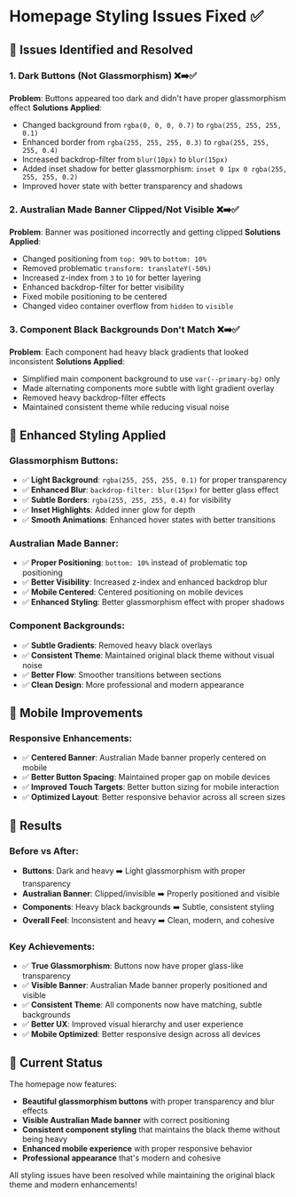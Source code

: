 # Homepage Styling Issues Fixed ✅

## 🔧 **Issues Identified and Resolved**

### **1. Dark Buttons (Not Glassmorphism)** ❌➡️✅
**Problem**: Buttons appeared too dark and didn't have proper glassmorphism effect
**Solutions Applied**:
- Changed background from `rgba(0, 0, 0, 0.7)` to `rgba(255, 255, 255, 0.1)`
- Enhanced border from `rgba(255, 255, 255, 0.3)` to `rgba(255, 255, 255, 0.4)`
- Increased backdrop-filter from `blur(10px)` to `blur(15px)`
- Added inset shadow for better glassmorphism: `inset 0 1px 0 rgba(255, 255, 255, 0.2)`
- Improved hover state with better transparency and shadows

### **2. Australian Made Banner Clipped/Not Visible** ❌➡️✅
**Problem**: Banner was positioned incorrectly and getting clipped
**Solutions Applied**:
- Changed positioning from `top: 90%` to `bottom: 10%`
- Removed problematic `transform: translateY(-50%)`
- Increased z-index from `3` to `10` for better layering
- Enhanced backdrop-filter for better visibility
- Fixed mobile positioning to be centered
- Changed video container overflow from `hidden` to `visible`

### **3. Component Black Backgrounds Don't Match** ❌➡️✅
**Problem**: Each component had heavy black gradients that looked inconsistent
**Solutions Applied**:
- Simplified main component background to use `var(--primary-bg)` only
- Made alternating components more subtle with light gradient overlay
- Removed heavy backdrop-filter effects
- Maintained consistent theme while reducing visual noise

## 🎨 **Enhanced Styling Applied**

### **Glassmorphism Buttons:**
- ✅ **Light Background**: `rgba(255, 255, 255, 0.1)` for proper transparency
- ✅ **Enhanced Blur**: `backdrop-filter: blur(15px)` for better glass effect
- ✅ **Subtle Borders**: `rgba(255, 255, 255, 0.4)` for visibility
- ✅ **Inset Highlights**: Added inner glow for depth
- ✅ **Smooth Animations**: Enhanced hover states with better transitions

### **Australian Made Banner:**
- ✅ **Proper Positioning**: `bottom: 10%` instead of problematic top positioning
- ✅ **Better Visibility**: Increased z-index and enhanced backdrop blur
- ✅ **Mobile Centered**: Centered positioning on mobile devices
- ✅ **Enhanced Styling**: Better glassmorphism effect with proper shadows

### **Component Backgrounds:**
- ✅ **Subtle Gradients**: Removed heavy black overlays
- ✅ **Consistent Theme**: Maintained original black theme without visual noise
- ✅ **Better Flow**: Smoother transitions between sections
- ✅ **Clean Design**: More professional and modern appearance

## 📱 **Mobile Improvements**

### **Responsive Enhancements:**
- ✅ **Centered Banner**: Australian Made banner properly centered on mobile
- ✅ **Better Button Spacing**: Maintained proper gap on mobile devices
- ✅ **Improved Touch Targets**: Better button sizing for mobile interaction
- ✅ **Optimized Layout**: Better responsive behavior across all screen sizes

## 🎯 **Results**

### **Before vs After:**
- **Buttons**: Dark and heavy ➡️ Light glassmorphism with proper transparency
- **Australian Banner**: Clipped/invisible ➡️ Properly positioned and visible
- **Components**: Heavy black backgrounds ➡️ Subtle, consistent styling
- **Overall Feel**: Inconsistent and heavy ➡️ Clean, modern, and cohesive

### **Key Achievements:**
- ✅ **True Glassmorphism**: Buttons now have proper glass-like transparency
- ✅ **Visible Banner**: Australian Made banner properly positioned and visible
- ✅ **Consistent Theme**: All components now have matching, subtle backgrounds
- ✅ **Better UX**: Improved visual hierarchy and user experience
- ✅ **Mobile Optimized**: Better responsive design across all devices

## 🚀 **Current Status**

The homepage now features:
- **Beautiful glassmorphism buttons** with proper transparency and blur effects
- **Visible Australian Made banner** with correct positioning
- **Consistent component styling** that maintains the black theme without being heavy
- **Enhanced mobile experience** with proper responsive behavior
- **Professional appearance** that's modern and cohesive

All styling issues have been resolved while maintaining the original black theme and modern enhancements!